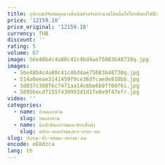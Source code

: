 ```yaml
---
title: อุปกรณ์ปรับสมดุลหางดั้งเดิมสําหรับกระดานโต้คลื่นไฮโดรฟอยล์ไฟฟ้า
price: '12159.18'
price_original: '12159.18'
currency: THB
discount: ''
rating: 5
volume: 67
image: S6e48b4c4a80c41c4bd4ae75083b48738q.jpg
images:
  - S6e48b4c4a80c41c4bd4ae75083b48738q.jpg
  - S14a0eeae3141459f9ce36dfcaede810bb.jpg
  - Sd037c388f6c7471aa14c6be6b9ff00f6i.jpg
  - S895becd7155f439993d1d1fe0e9f47efr.jpg
video: ''
categories:
  - name: บ้านและสวน
    slug: านและสวน
  - name: ศิลปะหัตถกรรมและจักรเย็บผ้า
    slug: ลปะห-ตถกรรมและจ-กรเย-บผ
slug: ปกรณ-ปร-บสมด-ลหางด-งเด
encode: oE8dzca
lang: th
---
```

  